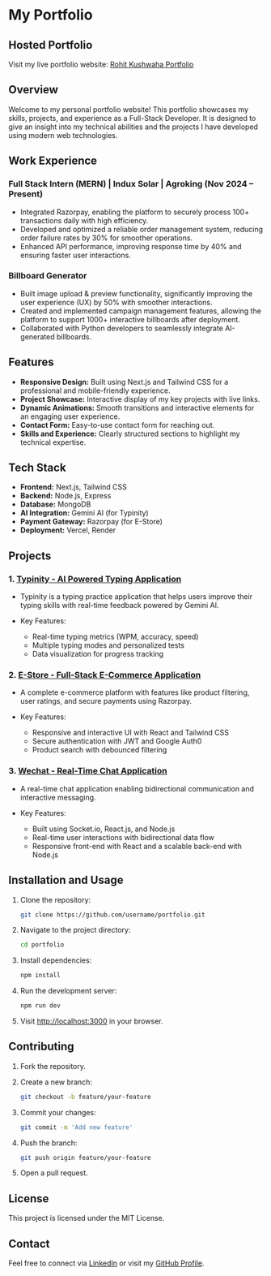 # My Portfolio

## Hosted Portfolio

Visit my live portfolio website: [Rohit Kushwaha Portfolio](https://rohit-kushwaha-portfolio.vercel.app/)

## Overview

Welcome to my personal portfolio website! This portfolio showcases my skills, projects, and experience as a Full-Stack Developer. It is designed to give an insight into my technical abilities and the projects I have developed using modern web technologies.

## Work Experience

### Full Stack Intern (MERN) | Indux Solar | Agroking (Nov 2024 – Present)

* Integrated Razorpay, enabling the platform to securely process 100+ transactions daily with high efficiency.
* Developed and optimized a reliable order management system, reducing order failure rates by 30% for smoother operations.
* Enhanced API performance, improving response time by 40% and ensuring faster user interactions.

### Billboard Generator

* Built image upload & preview functionality, significantly improving the user experience (UX) by 50% with smoother interactions.
* Created and implemented campaign management features, allowing the platform to support 1000+ interactive billboards after deployment.
* Collaborated with Python developers to seamlessly integrate AI-generated billboards.

## Features

* **Responsive Design:** Built using Next.js and Tailwind CSS for a professional and mobile-friendly experience.
* **Project Showcase:** Interactive display of my key projects with live links.
* **Dynamic Animations:** Smooth transitions and interactive elements for an engaging user experience.
* **Contact Form:** Easy-to-use contact form for reaching out.
* **Skills and Experience:** Clearly structured sections to highlight my technical expertise.

## Tech Stack

* **Frontend:** Next.js, Tailwind CSS
* **Backend:** Node.js, Express
* **Database:** MongoDB
* **AI Integration:** Gemini AI (for Typinity)
* **Payment Gateway:** Razorpay (for E-Store)
* **Deployment:** Vercel, Render

## Projects

### 1. [Typinity - AI Powered Typing Application](https://typinity.vercel.app/)

* Typinity is a typing practice application that helps users improve their typing skills with real-time feedback powered by Gemini AI.
* Key Features:

  * Real-time typing metrics (WPM, accuracy, speed)
  * Multiple typing modes and personalized tests
  * Data visualization for progress tracking

### 2. [E-Store - Full-Stack E-Commerce Application](https://e-store-n221.onrender.com/)

* A complete e-commerce platform with features like product filtering, user ratings, and secure payments using Razorpay.
* Key Features:

  * Responsive and interactive UI with React and Tailwind CSS
  * Secure authentication with JWT and Google Auth0
  * Product search with debounced filtering

### 3. [Wechat - Real-Time Chat Application](https://wechatfrontend.onrender.com/)

* A real-time chat application enabling bidirectional communication and interactive messaging.
* Key Features:

  * Built using Socket.io, React.js, and Node.js
  * Real-time user interactions with bidirectional data flow
  * Responsive front-end with React and a scalable back-end with Node.js


## Installation and Usage

1. Clone the repository:

   ```bash
   git clone https://github.com/username/portfolio.git
   ```
2. Navigate to the project directory:

   ```bash
   cd portfolio
   ```
3. Install dependencies:

   ```bash
   npm install
   ```
4. Run the development server:

   ```bash
   npm run dev
   ```
5. Visit [http://localhost:3000](http://localhost:3000) in your browser.

## Contributing

1. Fork the repository.
2. Create a new branch:

   ```bash
   git checkout -b feature/your-feature
   ```
3. Commit your changes:

   ```bash
   git commit -m 'Add new feature'
   ```
4. Push the branch:

   ```bash
   git push origin feature/your-feature
   ```
5. Open a pull request.

## License

This project is licensed under the MIT License.

## Contact

Feel free to connect via [LinkedIn](https://www.linkedin.com/in/rohitkushwaha-developer) or visit my [GitHub Profile](https://github.com/rohitwebdeveloper).

